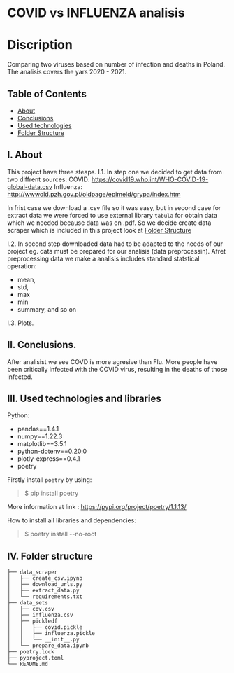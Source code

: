# COVID vs INFLUENZA analisis

# Discription

Comparing two viruses based on number of infection and deaths in Poland.
The analisis covers the yars 2020 - 2021.


## Table of Contents

- [About](#about)
- [Conclusions](#conclusions)
- [Used technologies](#technologies)
- [Folder Structure](#structure)



## I. About <a name = "about"></a>

This project have three steaps.
I.1. In step one we decided to get data from two diffrent sources:
COVID:
https://covid19.who.int/WHO-COVID-19-global-data.csv
Influenza:
http://wwwold.pzh.gov.pl/oldpage/epimeld/grypa/index.htm

In frist case we download a .csv file so it was easy, but in second case for extract data we were forced to use external library `tabula` for obtain data which we needed because data was on .pdf.
So we decide create data scraper which is included in this project look at [Folder Structure](#structure)

I.2. In second step downloaded data had to be adapted to the needs of our project eg. data must be prepared for our analisis (data preprocessin). Afret preprocessing data we make a analisis includes standard statstical operation:
- mean,
- std,
- max
- min
- summary, and so on


I.3. Plots.


## II. Conclusions. <a name="conclusions"></a>
After analisist we see COVD is more agresive than Flu. More people have been critically infected with the COVID virus, resulting in the deaths of those infected.

<!-- ![Alt Text](https://github.com/yellowBunnyy/key_gen/blob/master/p.png) -->


## III. Used technologies and libraries <a name="technologies"></a>

Python:
- pandas==1.4.1
- numpy==1.22.3
- matplotlib==3.5.1
- python-dotenv==0.20.0
- plotly-express==0.4.1
- poetry

Firstly install `poetry` by using:
>$ pip install poetry

More information at link : https://pypi.org/project/poetry/1.1.13/

How to install all libraries and dependencies:

>$ poetry install --no-root

## IV. Folder structure <a name="structure"></a>
```.
├── data_scraper
│   ├── create_csv.ipynb
│   ├── download_urls.py
│   ├── extract_data.py
│   └── requirements.txt
├── data_sets
│   ├── cov.csv
│   ├── influenza.csv
│   ├── pickledf
│   │   ├── covid.pickle
│   │   ├── influenza.pickle
│   │   └── __init__.py
│   └── prepare_data.ipynb
├── poetry.lock
├── pyproject.toml
└── README.md
```